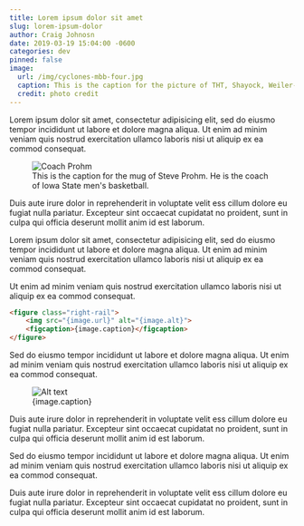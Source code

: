 ```yaml
---
title: Lorem ipsum dolor sit amet
slug: lorem-ipsum-dolor
author: Craig Johnosn
date: 2019-03-19 15:04:00 -0600
categories: dev
pinned: false
image:
  url: /img/cyclones-mbb-four.jpg
  caption: This is the caption for the picture of THT, Shayock, Weiler-Babb, Haliburton and Jacobsen.
  credit: photo credit
---
```


Lorem ipsum dolor sit amet, consectetur adipisicing elit, sed do eiusmo tempor incididunt ut labore et dolore magna aliqua. Ut enim ad minim veniam quis nostrud exercitation ullamco laboris nisi ut aliquip ex ea commod consequat.

<figure class="right-rail">
    <img src="/img/prohm.jpg" alt="Coach Prohm">
    <figcaption>This is the caption for the mug of Steve Prohm. He is the coach of Iowa State men's basketball.</figcaption>
</figure>


Duis aute irure dolor in reprehenderit in voluptate velit ess cillum dolore eu fugiat nulla pariatur. Excepteur sint occaecat cupidatat no proident, sunt in culpa qui officia deserunt mollit anim id est laborum.

Lorem ipsum dolor sit amet, consectetur adipisicing elit, sed do eiusmo tempor incididunt ut labore et dolore magna aliqua. Ut enim ad minim veniam quis nostrud exercitation ullamco laboris nisi ut aliquip ex ea commod consequat.

Ut enim ad minim veniam quis nostrud exercitation ullamco laboris nisi ut aliquip ex ea commod consequat.

```html
<figure class="right-rail">
    <img src="{image.url}" alt="{image.alt}">
    <figcaption>{image.caption}</figcaption>
</figure>
```

Sed do eiusmo tempor incididunt ut labore et dolore magna aliqua. Ut enim ad minim veniam quis nostrud exercitation ullamco laboris nisi ut aliquip ex ea commod consequat.

<figure class="right-rail">
    <img src="{image.url}" alt="Alt text">
    <figcaption>{image.caption}</figcaption>
</figure>

Duis aute irure dolor in reprehenderit in voluptate velit ess cillum dolore eu fugiat nulla pariatur. Excepteur sint occaecat cupidatat no proident, sunt in culpa qui officia deserunt mollit anim id est laborum.

Sed do eiusmo tempor incididunt ut labore et dolore magna aliqua. Ut enim ad minim veniam quis nostrud exercitation ullamco laboris nisi ut aliquip ex ea commod consequat.

Duis aute irure dolor in reprehenderit in voluptate velit ess cillum dolore eu fugiat nulla pariatur. Excepteur sint occaecat cupidatat no proident, sunt in culpa qui officia deserunt mollit anim id est laborum.

